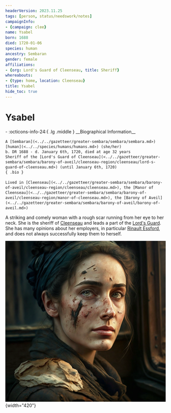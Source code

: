 ```yaml
---
headerVersion: 2023.11.25
tags: [person, status/needswork/notes]
campaignInfo:
- {campaign: clee}
name: Ysabel
born: 1688
died: 1720-01-06
species: human
ancestry: Sembaran
gender: female
affiliations:
- {org: Lord's Guard of Cleenseau, title: Sheriff}
whereabouts:
- {type: home, location: Cleenseau}
title: Ysabel
hide_toc: true
---
```

# Ysabel
<div class="grid cards ext-narrow-margin ext-one-column" markdown>
- :octicons-info-24:{ .lg .middle } __Biographical Information__

    A [Sembaran](<../../gazetteer/greater-sembara/sembara/sembara.md>) [human](<../../species/humans/humans.md>) (she/her)  
    b. DR 1688 - d. January 6th, 1720, died at age 32 years  
    Sheriff of the [Lord's Guard of Cleenseau](<../../gazetteer/greater-sembara/sembara/barony-of-aveil/cleenseau-region/cleenseau/lord-s-guard-of-cleenseau.md>) (until January 6th, 1720)  
    { .bio }

    Lived in [Cleenseau](<../../gazetteer/greater-sembara/sembara/barony-of-aveil/cleenseau-region/cleenseau/cleenseau.md>), the [Manor of Cleenseau](<../../gazetteer/greater-sembara/sembara/barony-of-aveil/cleenseau-region/manor-of-cleenseau.md>), the [Barony of Aveil](<../../gazetteer/greater-sembara/sembara/barony-of-aveil/barony-of-aveil.md>)
</div>


A striking and comely woman with a rough scar running from her eye to her neck. She is the sheriff of [Cleenseau](<../../gazetteer/greater-sembara/sembara/barony-of-aveil/cleenseau-region/cleenseau/cleenseau.md>) and leads a part of the [Lord's Guard](<../../gazetteer/greater-sembara/sembara/barony-of-aveil/cleenseau-region/cleenseau/lord-s-guard-of-cleenseau.md>). She has many opinions about her employers, in particular [Rinault Essford](<./rinault-essford.md>), and does not always successfully keep them to herself.

![Ysabel](../../assets/ysabel.png){width="420"}

